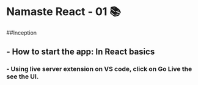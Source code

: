 # Namaste React - 01 📚 
##Inception
## -  How to start the app: In React basics
### - Using live server extension on VS code, click on Go Live the see the UI.


